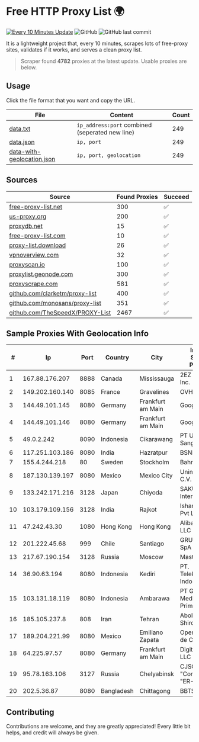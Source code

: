 
# Free HTTP Proxy List 🌍

[![Every 10 Minutes Update](https://github.com/mertguvencli/http-proxy-list/actions/workflows/main.yml/badge.svg?branch=main)](https://github.com/mertguvencli/http-proxy-list/actions/workflows/main.yml)
![GitHub](https://img.shields.io/github/license/mertguvencli/http-proxy-list)
![GitHub last commit](https://img.shields.io/github/last-commit/mertguvencli/http-proxy-list)

It is a lightweight project that, every 10 minutes, scrapes lots of free-proxy sites, validates if it works, and serves a clean proxy list.


> Scraper found **4782** proxies at the latest update. Usable proxies are below.

## Usage

Click the file format that you want and copy the URL.


|File|Content|Count|
|----|-------|-----|
|[data.txt](https://raw.githubusercontent.com/mertguvencli/http-proxy-list/main/proxy-list/data.txt)|`ip_address:port` combined (seperated new line)|249|
|[data.json](https://raw.githubusercontent.com/mertguvencli/http-proxy-list/main/proxy-list/data.json)|`ip, port`|249|
|[data-with-geolocation.json](https://raw.githubusercontent.com/mertguvencli/http-proxy-list/main/proxy-list/data-with-geolocation.json)|`ip, port, geolocation`|249|

## Sources

|Source|Found Proxies|Succeed|
|------|-------------|-------|
|[free-proxy-list.net](https://free-proxy-list.net)|300|✅|
|[us-proxy.org](https://www.us-proxy.org)|200|✅|
|[proxydb.net](http://proxydb.net)|15|✅|
|[free-proxy-list.com](https://free-proxy-list.com/?page=&port=&type%5B%5D=http&type%5B%5D=https&up_time=0&search=Search)|10|✅|
|[proxy-list.download](https://www.proxy-list.download/HTTP)|26|✅|
|[vpnoverview.com](https://vpnoverview.com/privacy/anonymous-browsing/free-proxy-servers)|32|✅|
|[proxyscan.io](https://www.proxyscan.io)|100|✅|
|[proxylist.geonode.com](https://proxylist.geonode.com/api/proxy-list?limit=300&page=1&sort_by=lastChecked&sort_type=desc&protocols=http,https)|300|✅|
|[proxyscrape.com](https://api.proxyscrape.com/v2/?request=displayproxies&protocol=http&timeout=10000&country=all&ssl=all&anonymity=all)|581|✅|
|[github.com/clarketm/proxy-list](https://raw.githubusercontent.com/clarketm/proxy-list/master/proxy-list-raw.txt)|400|✅|
|[github.com/monosans/proxy-list](https://raw.githubusercontent.com/monosans/proxy-list/main/proxies/http.txt)|351|✅|
|[github.com/TheSpeedX/PROXY-List](https://raw.githubusercontent.com/TheSpeedX/PROXY-List/master/http.txt)|2467|✅|


## Sample Proxies With Geolocation Info

|#|Ip|Port|Country|City|Internet Service Provider|
|-|--|----|-------|----|-------------------------|
|1|167.88.176.207|8888|Canada|Mississauga|2EZ Network Inc.|
|2|149.202.160.140|8085|France|Gravelines|OVH SAS|
|3|144.49.101.145|8080|Germany|Frankfurt am Main|Google LLC|
|4|144.49.101.146|8080|Germany|Frankfurt am Main|Google LLC|
|5|49.0.2.242|8090|Indonesia|Cikarawang|PT Usaha Adi Sanggoro|
|6|117.251.103.186|8080|India|Hazratpur|BSNL Internet|
|7|155.4.244.218|80|Sweden|Stockholm|Bahnhof AB|
|8|187.130.139.197|8080|Mexico|Mexico City|Uninet S.A. de C.V.|
|9|133.242.171.216|3128|Japan|Chiyoda|SAKURA Internet Inc.|
|10|103.179.109.156|3128|India|Rajkot|Ishan Netsol Pvt Ltd|
|11|47.242.43.30|1080|Hong Kong|Hong Kong|Alibaba.com LLC|
|12|201.222.45.68|999|Chile|Santiago|GRUPO ULLOA SpA|
|13|217.67.190.154|3128|Russia|Moscow|Mastertel ISP|
|14|36.90.63.194|8080|Indonesia|Kediri|PT. Telekomunikasi Indonesia|
|15|103.131.18.119|8080|Indonesia|Ambarawa|PT Global Media Data Prima|
|16|185.105.237.8|808|Iran|Tehran|Abolfazl-Shirdel|
|17|189.204.221.99|8080|Mexico|Emiliano Zapata|Operbes, S.A. de C.V.|
|18|64.225.97.57|8080|Germany|Frankfurt am Main|DigitalOcean, LLC|
|19|95.78.163.106|3127|Russia|Chelyabinsk|CJSC "Company "ER-Telecom"|
|20|202.5.36.87|8080|Bangladesh|Chittagong|BBTS-NEW|



## Contributing

Contributions are welcome, and they are greatly appreciated! Every
little bit helps, and credit will always be given.

